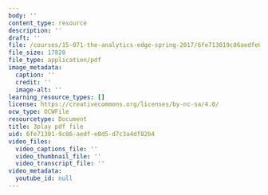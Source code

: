 ```yaml
---
body: ''
content_type: resource
description: ''
draft: ''
file: /courses/15-071-the-analytics-edge-spring-2017/6fe713019c86aedfe0d5d7c3a4df82b4_n19qLvOY-rc.pdf
file_size: 17828
file_type: application/pdf
image_metadata:
  caption: ''
  credit: ''
  image-alt: ''
learning_resource_types: []
license: https://creativecommons.org/licenses/by-nc-sa/4.0/
ocw_type: OCWFile
resourcetype: Document
title: 3play pdf file
uid: 6fe71301-9c86-aedf-e0d5-d7c3a4df82b4
video_files:
  video_captions_file: ''
  video_thumbnail_file: ''
  video_transcript_file: ''
video_metadata:
  youtube_id: null
---
```

